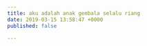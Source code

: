 ```yaml
---
title: aku adalah anak gembala selalu riang
date: 2019-03-15 13:58:47 +0000
published: false

---
```

